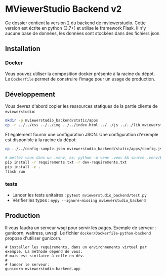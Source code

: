 # MViewerStudio Backend v2

Ce dossier contient la version 2 du backend de mviewerstudio. Cette version est
écrite en python (3.7+) et utilise le framework Flask. Il n'y aucune base de
données, les données sont stockées dans des fichiers json.

## Installation

### Docker

Vous pouvez utiliser la composition docker présente à la racine du dépot. Le
`Dockerfile` permet de construire l'image pour un usage de production.


## Développement

Vous devrez d'abord copier les ressources statiques de la partie cliente de `mviewerstudio`:


```bash
mkdir -p mviewerstudio_backend/static/apps
cp -r ../../css ../../img ../../index.html ../../js ../../lib mviewerstudio_backend/static/
```

Et également fournir une configuration JSON. Une configuration d'exemple est disponible
à la racine du dépot:

```bash
cp ../../config-sample.json mviewerstudio_backend/static/apps/config.json

```


```bash
# mettez vous dans un .venv, ex: python -m venv .venv && source .venv/bin/activate, ou via pew ou pyenv, par exemple:
pip install -r requirements.txt -r dev-requirements.txt
pip install -e .
flask run
```

### tests

* Lancer les tests unitaires : `pytest mviewerstudio_backend/test.py`
* Vérifier les types : `mypy --ignore-missing mviewerstudio_backend`


## Production

Il vous faudra un serveur wsgi pour servir les pages. Exemple de serveur : gunicorn, waitress,
uwsgi. Le fichier `docker/Dockerfile-python-backend` propose d'utiliser gunicorn.

```
# installer les requirements, dans un environnements virtuel par exemple. La méthode dépend de vous.
# mais est similaire à celle en dév.
#
# lancer le serveur:
gunicorn mviewerstudio-backend.app
```
